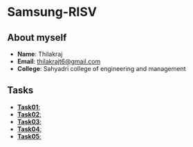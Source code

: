 # Samsung-RISV

## About myself
- **Name**: Thilakraj
- **Email**: thilakrajt6@gmail.com
- **College**: Sahyadri college of engineering and management

## Tasks
- [**Task01**:](https://github.com/YourUsername/YourRepository/tree/main/Task02)
- [**Task02**:](https://github.com/Thilakraj116/Samsung-RISV/tree/2081bc39bdec6dfcb3fbd201d55f56a9fa87b7eb/task-2)
- [**Task03**:](https://github.com/Thilakraj116/Samsung-RISV/tree/2081bc39bdec6dfcb3fbd201d55f56a9fa87b7eb/task-2)
- [**Task04**:](https://github.com/Thilakraj116/Samsung-RISV/tree/2081bc39bdec6dfcb3fbd201d55f56a9fa87b7eb/task-4)
- [**Task05**:](https://github.com/Thilakraj116/Samsung-RISV/tree/2081bc39bdec6dfcb3fbd201d55f56a9fa87b7eb/task-5)

